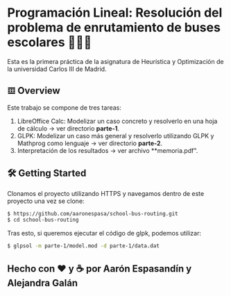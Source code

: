 # Programación Lineal: Resolución del problema de enrutamiento de buses escolares 🚌👨‍🏫
Esta es la primera práctica de la asignatura de Heurística y Optimización de la universidad Carlos III de Madrid.

## 𝌞 Overview
Este trabajo se compone de tres tareas:
1. LibreOffice Calc: Modelizar un caso concreto y resolverlo en una hoja de cálculo -> ver directorio **parte-1**.
2. GLPK: Modelizar un caso más general y resolverlo utilizando GLPK y Mathprog como lenguaje -> ver directorio **parte-2**.
3. Interpretación de los resultados -> ver archivo **memoria.pdf".

## 🛠 Getting Started
Clonamos el proyecto utilizando HTTPS y navegamos dentro de este proyecto una vez se clone:
```sh
$ https://github.com/aaronespasa/school-bus-routing.git
$ cd school-bus-routing
```

Tras esto, si queremos ejecutar el código de glpk, podemos utilizar:
```sh
$ glpsol -m parte-1/model.mod -d parte-1/data.dat
```

## Hecho con ❤️ y ☕️ por Aarón Espasandín y Alejandra Galán
